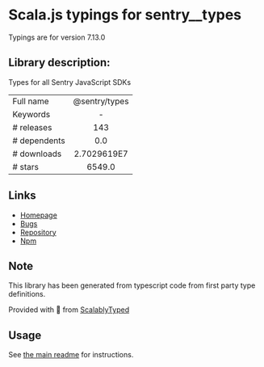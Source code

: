 
# Scala.js typings for sentry__types

Typings are for version 7.13.0

## Library description:
Types for all Sentry JavaScript SDKs

|                    |                 |
| ------------------ | :-------------: |
| Full name          | @sentry/types |
| Keywords           | - |
| # releases         | 143 |
| # dependents       | 0.0 |
| # downloads        | 2.7029619E7 |
| # stars            | 6549.0 |

## Links
- [Homepage](https://github.com/getsentry/sentry-javascript/tree/master/packages/types)
- [Bugs](https://github.com/getsentry/sentry-javascript/issues)
- [Repository](https://github.com/getsentry/sentry-javascript)
- [Npm](https://www.npmjs.com/package/%40sentry%2Ftypes)
    


## Note
This library has been generated from typescript code from first party type definitions.

Provided with :purple_heart: from [ScalablyTyped](https://github.com/oyvindberg/ScalablyTyped)

## Usage
See [the main readme](../../readme.md) for instructions.


